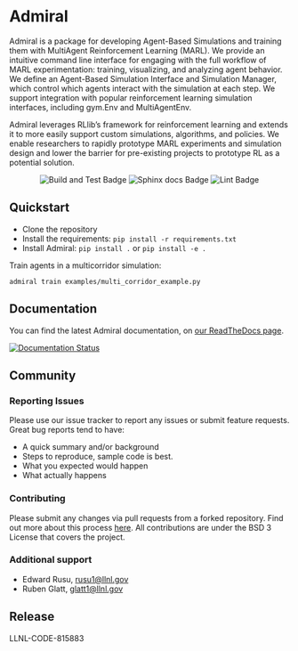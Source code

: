 # Admiral

Admiral is a package for developing Agent-Based Simulations and training them with
MultiAgent Reinforcement Learning (MARL). We provide an intuitive command line
interface for engaging with the full workflow of MARL experimentation: training,
visualizing, and analyzing agent behavior. We define an Agent-Based
Simulation Interface and Simulation Manager, which control which agents interact
with the simulation at each step. We support integration with popular reinforcement
learning simulation interfaces, including gym.Env and MultiAgentEnv.

Admiral leverages RLlib’s framework for reinforcement learning and extends it to
more easily support custom simulations, algorithms, and policies. We enable researchers to rapidly
prototype MARL experiments and simulation design and lower the barrier for pre-existing
projects to prototype RL as a potential solution.

<p align="center">
  <img src="https://github.com/LLNL/Admiral/actions/workflows/build-and-test.yml/badge.svg" alt="Build and Test Badge" />
  <img src="https://github.com/LLNL/Admiral/actions/workflows/build-docs.yml/badge.svg" alt="Sphinx docs Badge" />
  <img src="https://github.com/LLNL/Admiral/actions/workflows/lint.yml/badge.svg" alt="Lint Badge" />
</p>


## Quickstart

* Clone the repository
* Install the requirements: `pip install -r requirements.txt`
* Install Admiral: `pip install .` or `pip install -e .`

Train agents in a multicorridor simulation:
```
admiral train examples/multi_corridor_example.py
```

## Documentation

You can find the latest Admiral documentation, on
[our ReadTheDocs page](https://abmarl.readthedocs.io/en/latest/index.html).

[![Documentation Status](https://readthedocs.org/projects/abmarl/badge/?version=latest)](https://abmarl.readthedocs.io/en/latest/?badge=latest)


## Community

### Reporting Issues

Please use our issue tracker to report any issues or submit feature requests. Great
bug reports tend to have:
- A quick summary and/or background
- Steps to reproduce, sample code is best.
- What you expected would happen
- What actually happens

### Contributing

Please submit any changes via pull requests from a forked repository. Find out
more about this process [here](https://guides.github.com/introduction/flow/index.html).
All contributions are under the BSD 3 License that covers the project.

### Additional support

* Edward Rusu, rusu1@llnl.gov
* Ruben Glatt, glatt1@llnl.gov

## Release

LLNL-CODE-815883

